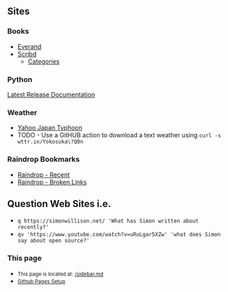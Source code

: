
## Sites

### Books
* [Everand](https://www.everand.com/home)
* [Scribd](https://www.scribd.com/home)
  * [Categories](https://www.scribd.com/docs/categories)

### Python

[Latest Release Documentation](https://docs.python.org/release/3.13.1/)

### Weather

* [Yahoo Japan Typhoon](https://typhoon.yahoo.co.jp/weather/jp/typhoon)
* TODO - Use a GitHUB action to download a text weather using ```curl -s wttr.in/Yokosuka\?Q0n```

### Raindrop Bookmarks

* [Raindrop - Recent](https://app.raindrop.io/my/0)
* [Raindrop - Broken Links](https://app.raindrop.io/my/0/broken:true)

## Question Web Sites i.e.

* ```q https://simonwillison.net/ 'What has Simon written about recently?'```
* ```qv 'https://www.youtube.com/watch?v=uRuLgar5XZw' 'what does Simon say about open source?'```


### This page

* <small>This page is located at: [/sidebar.md](https://github.com/stuartcw/homepage/edit/master/sidebar.md)</small>
* <small> [Github Pages Setup](https://github.com/stuartcw/homepage/settings/pages)
